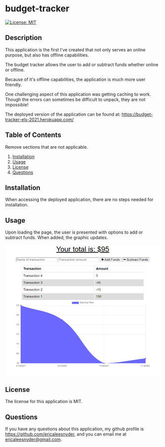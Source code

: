 # budget-tracker

[![License: MIT](https://img.shields.io/badge/License-MIT-yellow.svg)](https://opensource.org/licenses/MIT)

## Description

This application is the first I've created that not only serves an online purpose, but also has offline capabilities. 

The budget tracker allows the user to add or subtract funds whether online or offline. 

Because of it's offline capabilities, the application is much more user friendly. 

One challenging aspect of this application was getting caching to work. Though the errors can sometimes be difficult to unpack, they are not impossible!

The deployed version of the application can be found at:
https://budget-tracker-els-2021.herokuapp.com/

## Table of Contents 
Remove sections that are not applicable.
1. [Installation](#installation)
2. [Usage](#usage)
3. [License](#license)
4. [Questions](#questions)

## Installation

When accessing the deployed application, there are no steps needed for installation. 

## Usage 

Upon loading the page, the user is presented with options to add or subtract funds. When added, the graphic updates. 

![homepage](/assets/images/transaction.png)

## License

The license for this application is MIT.


## Questions

If you have any questions about this application, my github profile is https://github.com/ericaleesnyder, and you can email me at ericaleesnyder@gmail.com. 